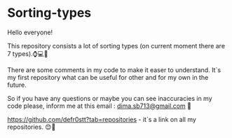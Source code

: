 # Sorting-types
Hello everyone!

This repository consists a lot of sorting types (on current moment there are 7 types).⌚️💻💾

There are some comments in my code to make it easer to understand. 
It`s my first repository what can be useful for other and for my own in the future. 

So if you have any questions or maybe you can see inaccuracies in my code please, inform me at this email : dima.sb713@gmail.com 📧

https://github.com/defr0stt?tab=repositories - it`s a link on all my repositories. 😊👀
